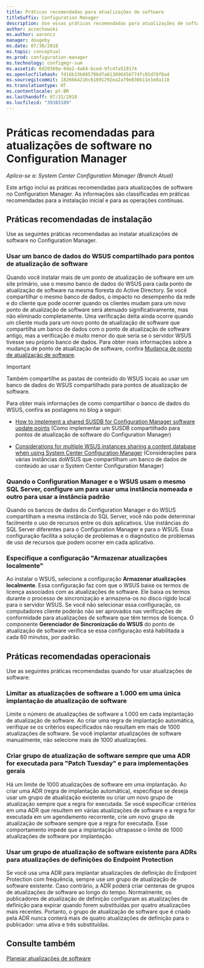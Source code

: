 ```yaml
---
title: Práticas recomendadas para atualizações de software
titleSuffix: Configuration Manager
description: Use essas práticas recomendadas para atualizações de software no Configuration Manager.
author: aczechowski
ms.author: aaroncz
manager: dougeby
ms.date: 07/30/2018
ms.topic: conceptual
ms.prod: configuration-manager
ms.technology: configmgr-sum
ms.assetid: 6d20389a-9de2-4a64-bced-9fc4fa519174
ms.openlocfilehash: fd16b33b885786d7a613096456774fc05d70f8a4
ms.sourcegitcommit: 1826664216c61691292ea2a79e836b11e1e8a118
ms.translationtype: HT
ms.contentlocale: pt-BR
ms.lasthandoff: 07/31/2018
ms.locfileid: "39383109"
---
```

# <a name="best-practices-for-software-updates-in-configuration-manager"></a>Práticas recomendadas para atualizações de software no Configuration Manager

*Aplica-se a: System Center Configuration Manager (Branch Atual)*

Este artigo inclui as práticas recomendadas para atualizações de software no Configuration Manager. As informações são classificadas em práticas recomendadas para a instalação inicial e para as operações contínuas.  



## <a name="bkmk_install"></a> Práticas recomendadas de instalação  

Use as seguintes práticas recomendadas ao instalar atualizações de software no Configuration Manager.  


### <a name="bkmk_shared-susdb"></a> Usar um banco de dados do WSUS compartilhado para pontos de atualização de software  

Quando você instalar mais de um ponto de atualização de software em um site primário, use o mesmo banco de dados do WSUS para cada ponto de atualização de software na mesma floresta do Active Directory. Se você compartilhar o mesmo banco de dados, o impacto no desempenho da rede e do cliente que pode ocorrer quando os clientes mudam para um novo ponto de atualização de software será atenuado significativamente, mas não eliminado completamente. Uma verificação delta ainda ocorre quando um cliente muda para um novo ponto de atualização de software que compartilha um banco de dados com o ponto de atualização de software antigo, mas a verificação é muito menor do que seria se o servidor WSUS tivesse seu próprio banco de dados. Para obter mais informações sobre a mudança de ponto de atualização de software, confira [Mudança de ponto de atualização de software](/sccm/sum/plan-design/plan-for-software-updates#BKMK_SUPSwitching).  

> [!IMPORTANT]  
>  Também compartilhe as pastas de conteúdo do WSUS locais ao usar um banco de dados do WSUS compartilhado para pontos de atualização de software.  

Para obter mais informações de como compartilhar o banco de dados do WSUS, confira as postagens no blog a seguir:  

- [How to implement a shared SUSDB for Configuration Manager software update points](https://blogs.technet.microsoft.com/configurationmgr/2016/10/12/how-to-implement-a-shared-susdb-for-configuration-manager-software-update-points/) (Como implementar um SUSDB compartilhado para pontos de atualização de software do Configuration Manager)  

- [Considerations for multiple WSUS instances sharing a content database when using System Center Configuration Manager](https://blogs.technet.microsoft.com/wsus/2014/03/22/considerations-for-multiple-wsus-instances-sharing-a-content-database-when-using-system-center-configuration-manager-but-without-network-load-balancing-nlb/) (Considerações para várias instâncias doWSUS que compartilham um banco de dados de conteúdo ao usar o System Center Configuration Manager)  


### <a name="bkmk_sql-instance"></a> Quando o Configuration Manager e o WSUS usam o mesmo SQL Server, configure um para usar uma instância nomeada e outro para usar a instância padrão  

Quando os bancos de dados do Configuration Manager e do WSUS compartilham a mesma instância do SQL Server, você não pode determinar facilmente o uso de recursos entre os dois aplicativos. Use instâncias do SQL Server diferentes para o Configuration Manager e para o WSUS. Essa configuração facilita a solução de problemas e o diagnóstico de problemas de uso de recursos que podem ocorrer em cada aplicativo.  


### <a name="bkmk_store-local"></a> Especifique a configuração "Armazenar atualizações localmente"  

Ao instalar o WSUS, selecione a configuração **Armazenar atualizações localmente**. Essa configuração faz com que o WSUS baixe os termos de licença associados com as atualizações de software. Ele baixa os termos durante o processo de sincronização e armazena-os no disco rígido local para o servidor WSUS. Se você não selecionar essa configuração, os computadores cliente poderão não ser aprovados nas verificações de conformidade para atualizações de software que têm termos de licença. O componente **Gerenciador de Sincronização do WSUS** do ponto de atualização de software verifica se essa configuração está habilitada a cada 60 minutos, por padrão.  



## <a name="bkmk_operation"></a> Práticas recomendadas operacionais  

Use as seguintes práticas recomendadas quando for usar atualizações de software:  


### <a name="bkmk_object-limit"></a> Limitar as atualizações de software a 1.000 em uma única implantação de atualização de software  

Limite o número de atualizações de software a 1.000 em cada implantação de atualização de software. Ao criar uma regra de implantação automática, verifique se os critérios especificados não resultam em mais de 1000 atualizações de software. Se você implantar atualizações de software manualmente, não selecione mais de 1000 atualizações.  


### <a name="bkmk_new-group"></a> Criar grupo de atualização de software sempre que uma ADR for executada para "Patch Tuesday" e para implementações gerais  

Há um limite de 1000 atualizações de software em uma implantação. Ao criar uma ADR (regra de implantação automática), especifique se deseja usar um grupo de atualização existente ou criar um novo grupo de atualização sempre que a regra for executada. Se você especificar critérios em uma ADR que resultem em várias atualizações de software e a regra for executada em um agendamento recorrente, crie um novo grupo de atualização de software sempre que a regra for executada. Esse comportamento impede que a implantação ultrapasse o limite de 1000 atualizações de software por implantação.  


### <a name="bkmk_same-group"></a> Usar um grupo de atualização de software existente para ADRs para atualizações de definições do Endpoint Protection  

Se você usa uma ADR para implantar atualizações de definição do Endpoint Protection com frequência, sempre use um grupo de atualização de software existente. Caso contrário, a ADR poderá criar centenas de grupos de atualizações de software ao longo do tempo. Normalmente, os publicadores de atualização de definição configuram as atualizações de definição para expirar quando forem substituídas por quatro atualizações mais recentes. Portanto, o grupo de atualização de software que é criado pela ADR nunca conterá mais de quatro atualizações de definição para o publicador: uma ativa e três substituídas.  



## <a name="see-also"></a>Consulte também  
 [Planejar atualizações de software](/sccm/sum/plan-design/plan-for-software-updates)
